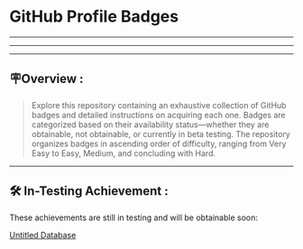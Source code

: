 # GitHub Profile Badges

---

---

---

## 🪧Overview :

> Explore this repository containing an exhaustive collection of GitHub badges and detailed instructions on acquiring each one. Badges are categorized based on their availability status—whether they are obtainable, not obtainable, or currently in beta testing. The repository organizes badges in ascending order of difficulty, ranging from Very Easy to Easy, Medium, and concluding with Hard.
> 

---

## 🛠️ In-Testing Achievement  :

These achievements are still in testing and will be obtainable soon:

[Untitled Database](GitHub%20Profile%20Badges%2041741994532b4ae2ae455c080f432617/Untitled%20Database%203d78b1313610443b84534feab5513e88.csv)
